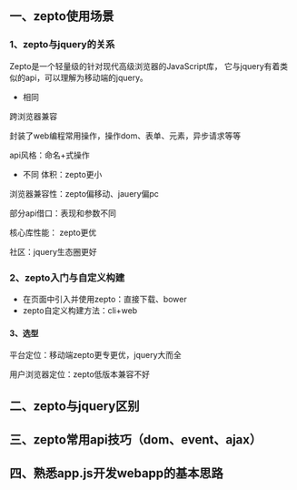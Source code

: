 ## 一、zepto使用场景
### 1、zepto与jquery的关系
Zepto是一个轻量级的针对现代高级浏览器的JavaScript库， 它与jquery有着类似的api，可以理解为移动端的jquery。

- 相同

跨浏览器兼容

封装了web编程常用操作，操作dom、表单、元素，异步请求等等

api风格：命名+式操作
- 不同
体积：zepto更小

浏览器兼容性：zepto偏移动、jauery偏pc

部分api借口：表现和参数不同

核心库性能： zepto更优

社区：jquery生态圈更好
### 2、zepto入门与自定义构建
- 在页面中引入并使用zepto：直接下载、bower
- zepto自定义构建方法：cli+web
#### 3、选型
平台定位：移动端zepto更专更优，jquery大而全

用户浏览器定位：zepto低版本兼容不好

## 二、zepto与jquery区别
## 三、zepto常用api技巧（dom、event、ajax）
  
## 四、熟悉app.js开发webapp的基本思路